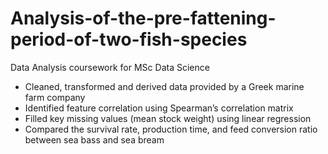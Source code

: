 # Analysis-of-the-pre-fattening-period-of-two-fish-species
Data Analysis coursework for MSc Data Science

- Cleaned, transformed and derived data provided by a Greek marine farm company
- Identified feature correlation using Spearman’s correlation matrix
- Filled key missing values (mean stock weight) using linear regression
- Compared the survival rate, production time, and feed conversion ratio between sea bass and sea bream
